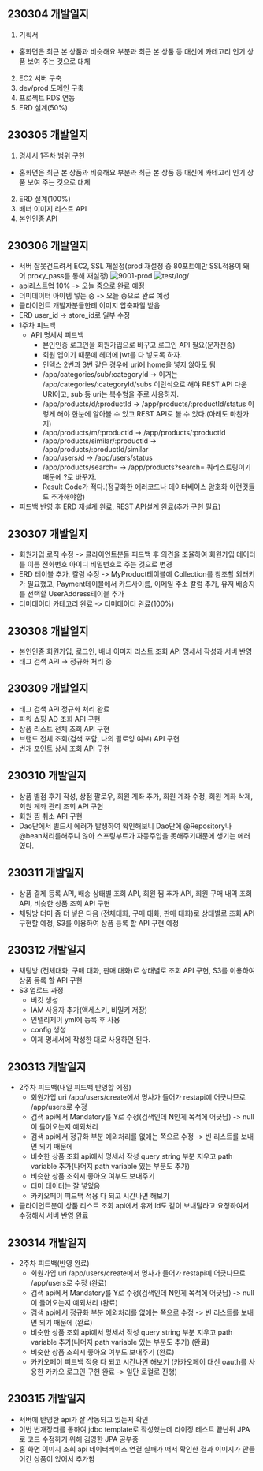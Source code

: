 ## 230304 개발일지
1. 기획서
  + 홈화면은 최근 본 상품과 비슷해요 부분과 최근 본 상품 등 대신에 카테고리 인기 상품 보여 주는 것으로 대체
2. EC2 서버 구축
3. dev/prod 도메인 구축
4. 프로젝트 RDS 연동
5. ERD 설계(50%)

## 230305 개발일지
1. 명세서 1주차 범위 구현
  + 홈화면은 최근 본 상품과 비슷해요 부분과 최근 본 상품 등 대신에 카테고리 인기 상품 보여 주는 것으로 대체
2. ERD 설계(100%)
3. 배너 이미지 리스트 API
4. 본인인증 API


## 230306 개발일지
* 서버 잘못건드려서 EC2, SSL 재설정(prod 재설정 중 80포트에만 SSL적용이 돼어 proxy_pass를 통해 재설정)
![9001-prod](https://user-images.githubusercontent.com/84388081/222973065-ce022b1d-c8da-4edc-bcd1-9e6021701023.png)
![test/log/](https://user-images.githubusercontent.com/84388081/222973151-a6be3cfe-bb3d-4362-aeb8-f62bdef9a185.png)
* api리스트업 10% -> 오늘 중으로 완료 예정
* 더미데이터 아이템 넣는 중 -> 오늘 중으로 완료 예정
* 클라이언트 개발자분들한테 이미지 압축파일 받음
* ERD user_id -> store_id로 일부 수정
* 1주차 피드백
  + API 명세서 피드백
    - 본인인증 로그인을 회원가입으로 바꾸고 로그인 API 필요(문자전송)
    - 회원 앱이기 때문에 헤더에 jwt를 다 넣도록 하자.
    - 인덱스 2번과 3번 같은 경우에 uri에 home을 넣지 않아도 됨
    - /app/categories/sub/:categoryId -> 이거는 /app/categories/:categoryId/subs 이런식으로 해야 REST API 다운 URI이고, sub 등 uri는 복수형을 주로 사용하자.
    - /app/products/d/:productId -> /app/products/:productId/status 이렇게 해야 한눈에 알아볼 수 있고 REST API로 볼 수 있다.(아래도 마찬가지)
    - /app/products/m/:productId -> /app/products/:productId
    - /app/products/similar/:productId -> /app/products/:productId/similar
    - /app/users/d -> /app/users/status
    - /app/products/search= -> /app/products?search= 쿼리스트링이기 때문에 ?로 바꾸자.
    - Result Code가 적다.(정규화한 에러코드나 데이터베이스 암호화 이런것들도 추가해야함)
* 피드백 반영 후 ERD 재설계 완료, REST API설계 완료(추가 구현 필요)

## 230307 개발일지
* 회원가입 로직 수정 -> 클라이언트분들 피드백 후 의견을 조율하여 회원가입 데이터를 이름 전화번호 아이디 비밀번호로 주는 것으로 변경
* ERD 테이블 추가, 칼럼 수정 -> MyProduct테이블에 Collection를 참조할 외래키가 필요했고, Payment테이블에서 카드사이름, 이메일 주소 칼럼 추가, 유저 배송지를 선택할 UserAddress테이블 추가
* 더미데이터 카테고리 완료 -> 더미데이터 완료(100%)

## 230308 개발일지
* 본인인증 회원가입, 로그인, 배너 이미지 리스트 조회 API 명세서 작성과 서버 반영
* 태그 검색 API -> 정규화 처리 중

## 230309 개발일지
* 태그 검색 API 정규화 처리 완료
* 파워 쇼핑 AD 조회 API 구현
* 상품 리스트 전체 조회 API 구현
* 브랜드 전체 조회(검색 포함, 나의 팔로잉 여부) API 구현
* 번개 포인트 상세 조회 API 구현

## 230310 개발일지
* 상품 별점 후기 작성, 상점 팔로우, 회원 계좌 추가, 회원 계좌 수정, 회원 계좌 삭제, 회원 계좌 관리 조회 API 구현
* 회원 찜 취소 API 구현
* Dao단에서 빌드시 에러가 발생하여 확인해보니 Dao단에 @Repository나 @bean처리를해주니 않아 스프링부트가 자동주입을 못해주기때문에 생기는 에러였다.


## 230311 개발일지
* 상품 결제 등록 API, 배송 상태별 조회 API, 회원 찜 추가 API, 회원 구매 내역 조회 API, 비슷한 상품 조회 API 구현
* 채팅방 더미 좀 더 넣은 다음 (전체대화, 구매 대화, 판매 대화)로 상태별로 조회 API 구현할 예정, S3를 이용하여 상품 등록 할 API 구현 예정

## 230312 개발일지
* 채팅방 (전체대화, 구매 대화, 판매 대화)로 상태별로 조회 API 구현, S3를 이용하여 상품 등록 할 API 구현
* S3 업로드 과정
  + 버킷 생성
  + IAM 사용자 추가(액세스키, 비밀키 저장)
  + 인텔리제이 yml에 등록 후 사용
  + config 생성
  + 이제 명세서에 작성한 대로 사용하면 된다.

## 230313 개발일지
* 2주차 피드백(내일 피드백 반영할 에정)
  + 회원가입 uri /app/users/create에서 명사가 들어가 restapi에 어긋나므로 /app/users로 수정
  + 검색 api에서 Mandatory를 Y로 수정(검색인데 N인게 목적에 어긋남) -> null이 들어오는지 예외처리
  + 검색 api에서 정규화 부분 예외처리를 없애는 쪽으로 수정 -> 빈 리스트를 보내면 되기 때문에
  + 비슷한 상품 조회 api에서 명세서 작성 query string 부분 지우고 path variable 추가(나머지 path variable 있는 부분도 추가)
  + 비슷한 상품 조회시 좋아요 여부도 보내주기
  + 더미 데이터는 잘 넣었음
  + 카카오페이 피드백 적용 다 되고 시간나면 해보기
* 클라이언트분이 상품 리스트 조회 api에서 유저 Id도 같이 보내달라고 요청하여서 수정해서 서버 반영 완료

## 230314 개발일지
* 2주차 피드백(반영 완료)
  + 회원가입 uri /app/users/create에서 명사가 들어가 restapi에 어긋나므로 /app/users로 수정             (완료)
  + 검색 api에서 Mandatory를 Y로 수정(검색인데 N인게 목적에 어긋남) -> null이 들어오는지 예외처리         (완료)
  + 검색 api에서 정규화 부분 예외처리를 없애는 쪽으로 수정 -> 빈 리스트를 보내면 되기 때문에               (완료)
  + 비슷한 상품 조회 api에서 명세서 작성 query string 부분 지우고 path variable 추가(나머지 path variable 있는 부분도 추가)    (완료)
  + 비슷한 상품 조회시 좋아요 여부도 보내주기            (완료)
  + 카카오페이 피드백 적용 다 되고 시간나면 해보기        (카카오페이 대신 oauth를 사용한 카카오 로그인 구현 완료 -> 일단 로컬로 진행)

## 230315 개발일지
* 서버에 반영한 api가 잘 작동되고 있는지 확인
* 이번 번개장터를 통하여 jdbc template로 작성했는데 라이징 테스트 끝난뒤 JPA로 코드 수정하기 위해 김영한 JPA 공부중
* 홈 화면 이미지 조회 api 데이터베이스 연결 실패가 떠서 확인한 결과 이미지가 안들어간 상품이 있어서 추가함
